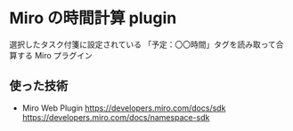 # Miro の時間計算 plugin

選択したタスク付箋に設定されている
「予定：〇〇時間」タグを読み取って合算する Miro プラグイン

## 使った技術

- Miro Web Plugin
  https://developers.miro.com/docs/sdk
  https://developers.miro.com/docs/namespace-sdk
